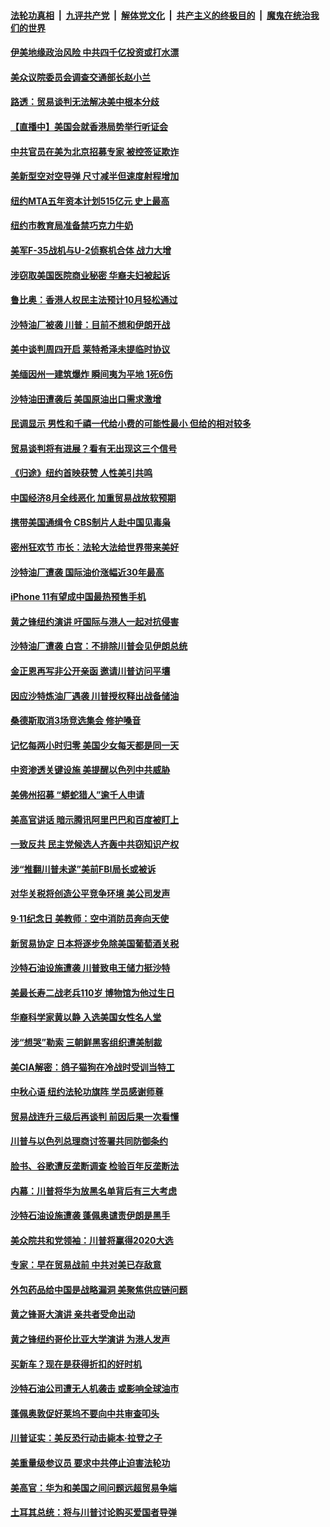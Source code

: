 ####  [法轮功真相](../../../../basic/blob/master/README.md?t=09171552) &nbsp;|&nbsp; [九评共产党](../../../../9ping.md/blob/master/README.md?t=09171552) &nbsp;|&nbsp; [解体党文化](../../../../jtdwh.md/blob/master/README.md?t=09171552)  &nbsp;|&nbsp; [共产主义的终极目的](../../../../gczydzjmd.md/blob/master/README.md?t=09171552) &nbsp;|&nbsp; [魔鬼在统治我们的世界](../../../../mgztzwmdsj.md/blob/master/README.md?t=09171552) 

#### [伊美地缘政治风险 中共四千亿投资或打水漂](../pages/nsc412/n11527587.md?t=09171552) 

#### [美众议院委员会调查交通部长赵小兰](../pages/nsc412/n11527828.md?t=09171552) 

#### [路透：贸易谈判无法解决美中根本分歧](../pages/nsc412/n11527167.md?t=09171552) 

#### [【直播中】美国会就香港局势举行听证会](../pages/nsc412/n11525928.md?t=09171552) 

#### [中共官员在美为北京招募专家 被控签证欺诈](../pages/nsc412/n11527206.md?t=09171552) 

#### [美新型空对空导弹 尺寸减半但速度射程增加](../pages/nsc412/n11527174.md?t=09171552) 

#### [纽约MTA五年资本计划515亿元 史上最高](../pages/nsc412/n11526663.md?t=09171552) 

#### [纽约市教育局准备禁巧克力牛奶](../pages/nsc412/n11526670.md?t=09171552) 

#### [美军F-35战机与U-2侦察机合体 战力大增](../pages/nsc412/n11527039.md?t=09171552) 

#### [涉窃取美国医院商业秘密 华裔夫妇被起诉](../pages/nsc412/n11526963.md?t=09171552) 

#### [鲁比奥：香港人权民主法预计10月轻松通过](../pages/nsc412/n11526785.md?t=09171552) 

#### [沙特油厂被袭 川普：目前不想和伊朗开战](../pages/nsc412/n11526190.md?t=09171552) 

#### [美中谈判周四开启 莱特希泽未提临时协议](../pages/nsc412/n11526016.md?t=09171552) 

#### [美缅因州一建筑爆炸 瞬间夷为平地 1死6伤](../pages/nsc412/n11526164.md?t=09171552) 

#### [沙特油田遭袭后 美国原油出口需求激增](../pages/nsc412/n11525988.md?t=09171552) 

#### [民调显示   男性和千禧一代给小费的可能性最小   但给的相对较多](../pages/nsc412/n11526168.md?t=09171552) 

#### [贸易谈判将有进展？看有无出现这三个信号](../pages/nsc412/n11525463.md?t=09171552) 

#### [《归途》纽约首映获赞 人性美引共鸣](../pages/nsc412/n11524386.md?t=09171552) 

#### [中国经济8月全线恶化 加重贸易战放软预期](../pages/nsc412/n11525597.md?t=09171552) 

#### [携带美国通缉令 CBS制片人赴中国见毒枭](../pages/nsc412/n11524381.md?t=09171552) 

#### [密州狂欢节 市长：法轮大法给世界带来美好](../pages/nsc412/n11525726.md?t=09171552) 

#### [沙特油厂遭袭 国际油价涨幅近30年最高](../pages/nsc412/n11525729.md?t=09171552) 

#### [iPhone 11有望成中国最热预售手机](../pages/nsc412/n11525432.md?t=09171552) 

#### [黄之锋纽约演讲 吁国际与港人一起对抗侵害](../pages/nsc412/n11524369.md?t=09171552) 

#### [沙特油厂遭袭 白宫：不排除川普会见伊朗总统](../pages/nsc412/n11525087.md?t=09171552) 

#### [金正恩再写非公开亲函 邀请川普访问平壤](../pages/nsc412/n11524879.md?t=09171552) 

#### [因应沙特炼油厂遇袭 川普授权释出战备储油](../pages/nsc412/n11524767.md?t=09171552) 

#### [桑德斯取消3场竞选集会 修护嗓音](../pages/nsc412/n11524417.md?t=09171552) 

#### [记忆每两小时归零 美国少女每天都是同一天](../pages/nsc412/n11524557.md?t=09171552) 

#### [中资渗透关键设施 美提醒以色列中共威胁](../pages/nsc412/n11524129.md?t=09171552) 

#### [美佛州招募 “蟒蛇猎人”逾千人申请](../pages/nsc412/n11523735.md?t=09171552) 

#### [美高官讲话 暗示腾讯阿里巴巴和百度被盯上](../pages/nsc412/n11523798.md?t=09171552) 

#### [一致反共 民主党候选人齐轰中共窃知识产权](../pages/nsc412/n11523725.md?t=09171552) 

#### [涉“推翻川普未遂”美前FBI局长或被诉](../pages/nsc412/n11523700.md?t=09171552) 

#### [对华关税将创造公平竞争环境 美公司发声](../pages/nsc412/n11523648.md?t=09171552) 

#### [9·11纪念日 美教师：空中消防员奔向天使](../pages/nsc412/n11523406.md?t=09171552) 

#### [新贸易协定 日本将逐步免除美国葡萄酒关税](../pages/nsc412/n11523292.md?t=09171552) 

#### [沙特石油设施遭袭 川普致电王储力挺沙特](../pages/nsc412/n11523346.md?t=09171552) 

#### [美最长寿二战老兵110岁 博物馆为他过生日](../pages/nsc412/n11523297.md?t=09171552) 

#### [华裔科学家黄以静  入选美国女性名人堂](../pages/nsc412/n11522934.md?t=09171552) 

#### [涉“想哭”勒索 三朝鲜黑客组织遭美制裁](../pages/nsc412/n11521624.md?t=09171552) 

#### [美CIA解密：鸽子猫狗在冷战时受训当特工](../pages/nsc412/n11522850.md?t=09171552) 

#### [中秋心语 纽约法轮功旗阵 学员感谢师尊](../pages/nsc412/n11519516.md?t=09171552) 

#### [贸易战连升三级后再谈判 前因后果一次看懂](../pages/nsc412/n11505903.md?t=09171552) 

#### [川普与以色列总理商讨签署共同防御条约](../pages/nsc412/n11522473.md?t=09171552) 

#### [脸书、谷歌遭反垄断调查 检验百年反垄断法](../pages/nsc412/n11521546.md?t=09171552) 

#### [内幕：川普将华为放黑名单背后有三大考虑](../pages/nsc412/n11520165.md?t=09171552) 

#### [沙特石油设施遭袭 蓬佩奥谴责伊朗是黑手](../pages/nsc412/n11521773.md?t=09171552) 

#### [美众院共和党领袖：川普将赢得2020大选](../pages/nsc412/n11521724.md?t=09171552) 

#### [专家：早在贸易战前 中共对美已存敌意](../pages/nsc412/n11521536.md?t=09171552) 

#### [外包药品给中国是战略漏洞 美聚焦供应链问题](../pages/nsc412/n11521619.md?t=09171552) 

#### [黄之锋哥大演讲 亲共者受命出动](../pages/nsc412/n11520505.md?t=09171552) 

#### [黄之锋纽约哥伦比亚大学演讲 为港人发声](../pages/nsc412/n11520511.md?t=09171552) 

#### [买新车？现在是获得折扣的好时机](../pages/nsc412/n11521537.md?t=09171552) 

#### [沙特石油公司遭无人机袭击 或影响全球油市](../pages/nsc412/n11521472.md?t=09171552) 

#### [蓬佩奥敦促好莱坞不要向中共审查叩头](../pages/nsc412/n11521327.md?t=09171552) 

#### [川普证实：美反恐行动击毙本·拉登之子](../pages/nsc412/n11521281.md?t=09171552) 

#### [美重量级参议员 要求中共停止迫害法轮功](../pages/nsc412/n11521196.md?t=09171552) 

#### [美高官：华为和美国之间问题远超贸易争端](../pages/nsc412/n11519906.md?t=09171552) 

#### [土耳其总统：将与川普讨论购买爱国者导弹](../pages/nsc412/n11521136.md?t=09171552) 

